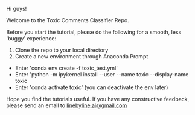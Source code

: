 Hi guys!

Welcome to the Toxic Comments Classifier Repo. 

Before you start the tutorial, please do the following for a smooth, less 'buggy' experience:
1. Clone the repo to your local directory 
2. Create a new environment through Anaconda Prompt
- Enter 'conda env create -f toxic_test.yml'
- Enter 'python -m ipykernel install --user --name toxic --display-name toxic
- Enter 'conda activate toxic' (you can deactivate the env later)

Hope you find the tutorials useful. If you have any constructive feedback, please send an email to linebyline.ai@gmail.com
 
